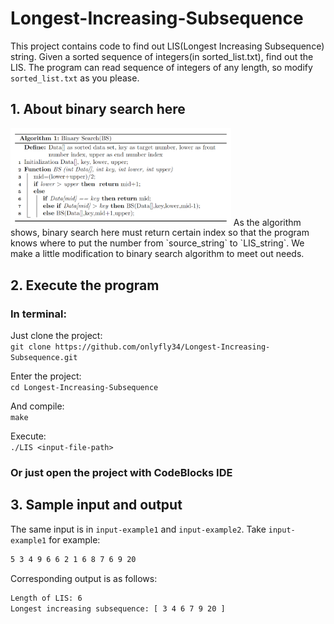 # Longest-Increasing-Subsequence
This project contains code to find out LIS(Longest Increasing Subsequence) string. Given a sorted sequence of integers(in sorted_list.txt), find out the LIS. The program can read sequence of integers of any length, so modify `sorted_list.txt` as you please.

## 1. About binary search here
<img src="BS%20algorithm.PNG" width="70%">
As the algorithm shows, binary search here must return certain index so that the program knows where to put the number from `source_string` to `LIS_string`. We make a little modification to binary search algorithm to meet out needs.

## 2. Execute the program
### In terminal:
Just clone the project:  
`git clone https://github.com/onlyfly34/Longest-Increasing-Subsequence.git`

Enter the project:  
`cd Longest-Increasing-Subsequence`

And compile:  
`make`

Execute:  
`./LIS <input-file-path>`

### Or just open the project with CodeBlocks IDE

## 3. Sample input and output
The same input is in `input-example1` and `input-example2`.
Take `input-example1` for example:
``` bash
5 3 4 9 6 6 2 1 6 8 7 6 9 20
```

Corresponding output is as follows:
``` bash
Length of LIS: 6
Longest increasing subsequence: [ 3 4 6 7 9 20 ]
```
